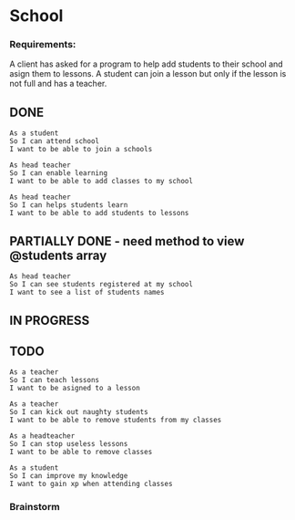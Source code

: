 School
========

### Requirements:

A client has asked for a program to help add students to their school and asign them to lessons.
A student can join a lesson but only if the lesson is not full and has a teacher.

## DONE
```
As a student
So I can attend school
I want to be able to join a schools
```
```
As head teacher
So I can enable learning
I want to be able to add classes to my school
```
```
As head teacher
So I can helps students learn
I want to be able to add students to lessons
```

## PARTIALLY DONE - need method to view @students array
```
As head teacher
So I can see students registered at my school
I want to see a list of students names
```
## IN PROGRESS

## TODO
```
As a teacher
So I can teach lessons
I want to be asigned to a lesson
```
```
As a teacher
So I can kick out naughty students
I want to be able to remove students from my classes
```
```
As a headteacher
So I can stop useless lessons 
I want to be able to remove classes
```
```
As a student
So I can improve my knowledge
I want to gain xp when attending classes
```

### Brainstorm

